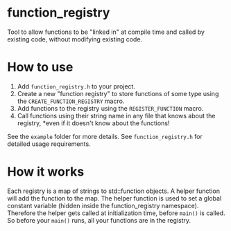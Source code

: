 # function_registry
Tool to allow functions to be "linked in" at compile time and called by existing code, without modifying existing code.

# How to use
1. Add `function_registry.h` to your project.
2. Create a new "function registry" to store functions of some type using the `CREATE_FUNCTION_REGISTRY` macro.
3. Add functions to the registry using the `REGISTER_FUNCTION` macro.
4. Call functions using their string name in any file that knows about the registry, *even if it doesn't know about the functions!

See the `example` folder for more details. See `function_registry.h` for detailed usage requirements.

# How it works
Each registry is a map of strings to std::function objects. A helper function will add
the function to the map. The helper function is used to set a global constant variable
(hidden inside the function_registry namespace). Therefore the helper gets called
at initialization time, before `main()` is called. So before your `main()` runs, all your
functions are in the registry.
